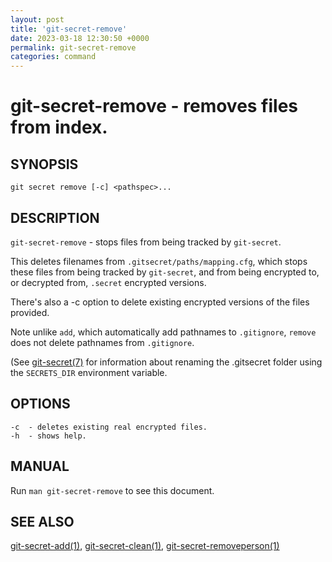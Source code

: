 ```yaml
---
layout: post
title: 'git-secret-remove'
date: 2023-03-18 12:30:50 +0000
permalink: git-secret-remove
categories: command
---
```

git-secret-remove - removes files from index.
=============================================

## SYNOPSIS

    git secret remove [-c] <pathspec>...


## DESCRIPTION
`git-secret-remove` - stops files from being tracked by `git-secret`.

This deletes filenames from `.gitsecret/paths/mapping.cfg`, 
which stops these files from being tracked by `git-secret`, and from
being encrypted to, or decrypted from, `.secret` encrypted versions.

There's also a -c option to delete existing encrypted versions of the files provided.

Note unlike `add`, which automatically add pathnames to `.gitignore`, 
`remove` does not delete pathnames from `.gitignore`.

(See [git-secret(7)](https://git-secret.io/git-secret) for information about renaming the .gitsecret
folder using the `SECRETS_DIR` environment variable.


## OPTIONS

    -c  - deletes existing real encrypted files.
    -h  - shows help.


## MANUAL

Run `man git-secret-remove` to see this document.


## SEE ALSO

[git-secret-add(1)](https://git-secret.io/git-secret-add), [git-secret-clean(1)](https://git-secret.io/git-secret-clean),
[git-secret-removeperson(1)](https://git-secret.io/git-secret-removeperson)
